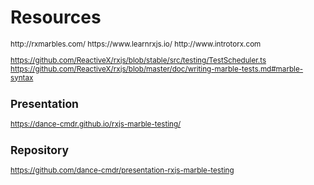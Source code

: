 # Resources

<small>
http://rxmarbles.com/  
https://www.learnrxjs.io/  
http://www.introtorx.com  

https://github.com/ReactiveX/rxjs/blob/stable/src/testing/TestScheduler.ts  
https://github.com/ReactiveX/rxjs/blob/master/doc/writing-marble-tests.md#marble-syntax

## Presentation
https://dance-cmdr.github.io/rxjs-marble-testing/

## Repository
https://github.com/dance-cmdr/presentation-rxjs-marble-testing
</small>